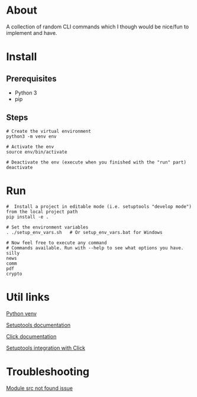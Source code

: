 # About

A collection of random CLI commands which I though would be nice/fun to implement and have.

# Install

## Prerequisites

- Python 3
- pip

## Steps

```shell
# Create the virtual environment
python3 -m venv env

# Activate the env
source env/bin/activate

# Deactivate the env (execute when you finished with the "run" part)
deactivate
```

# Run

```shell
#  Install a project in editable mode (i.e. setuptools "develop mode") from the local project path
pip install -e .

# Set the environment variables
. ./setup_env_vars.sh   # Or setup_env_vars.bat for Windows

# Now feel free to execute any command
# Commands available. Run with --help to see what options you have.
silly 
news
comm
pdf
crypto
```

# Util links

[Python venv](https://docs.python.org/3/library/venv.html)

[Setuptools documentation](https://setuptools.readthedocs.io/en/latest/)

[Click documentation](https://click.palletsprojects.com)

[Setuptools integration with Click](https://click.palletsprojects.com/en/8.0.x/setuptools/)

# Troubleshooting

[Module src not found issue](https://stackoverflow.com/questions/49838927/click-module-setuptools-example-didnt-work-out-of-the-box)
